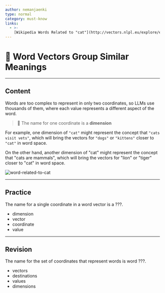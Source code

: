 ```yaml
---
author: nemanjaenki
type: normal
category: must-know
links:
  - >-
    [Wikipedia Words Related to "cat"](http://vectors.nlpl.eu/explore/embeddings/en/MOD_enwiki_upos_skipgram_300_2_2021/cat_NOUN/)
---
```


# 🐾 Word Vectors Group Similar Meanings

---

## Content

Words are too complex to represent in only two coordinates, so LLMs use thousands of them, where each value represents a different aspect of the word.

> 🎯 The name for one coordinate is a **dimension**

For example, one dimension of `"cat"` might represent the concept that `"cats visit vets"`, which will bring the vectors for `"dogs"` or `"kittens"` closer to `"cat"` in word space.

On the other hand, another dimension of "cat" might represent the concept that "cats are mammals", which will bring the vectors for "lion" or "tiger" closer to "cat" in word space.

![word-related-to-cat](https://img.enkipro.com/7ca8b84dc16cb10997be788b0d1e961d.png)

---

## Practice

The name for a single coordinate in a word vector is a ???.

- dimension
- vector
- coordinate
- value

---

## Revision

The name for the set of coordinates that represent words is word ???.

- vectors
- destinations
- values
- dimensions